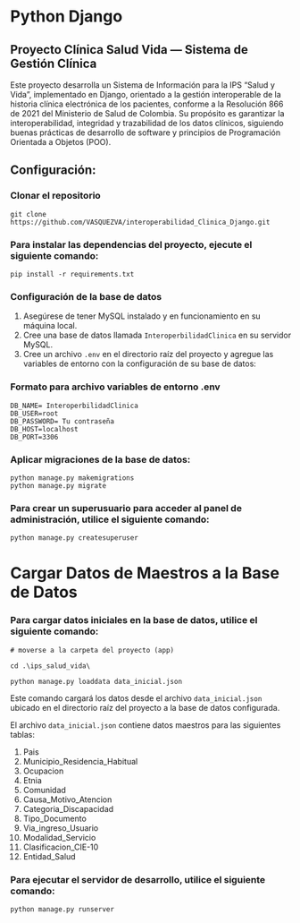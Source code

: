 # Python Django
## Proyecto Clínica Salud Vida — Sistema de Gestión Clínica
Este proyecto desarrolla un Sistema de Información para la IPS “Salud y Vida”, implementado en Django, orientado a la gestión interoperable de la historia clínica electrónica de los pacientes, conforme a la Resolución 866 de 2021 del Ministerio de Salud de Colombia.
Su propósito es garantizar la interoperabilidad, integridad y trazabilidad de los datos clínicos, siguiendo buenas prácticas de desarrollo de software y principios de Programación Orientada a Objetos (POO).

## Configuración:
### Clonar el repositorio
    git clone https://github.com/VASQUEZVA/interoperabilidad_Clinica_Django.git

### Para instalar las dependencias del proyecto, ejecute el siguiente comando:
    pip install -r requirements.txt

### Configuración de la base de datos
1. Asegúrese de tener MySQL instalado y en funcionamiento en su máquina local.
2. Cree una base de datos llamada `InteroperbilidadClinica` en su servidor MySQL.
3. Cree un archivo `.env` en el directorio raíz del proyecto y agregue las variables de entorno con la configuración de su base de datos:



###  Formato para archivo variables de entorno .env
    DB_NAME= InteroperbilidadClinica
    DB_USER=root
    DB_PASSWORD= Tu contraseña
    DB_HOST=localhost
    DB_PORT=3306
### Aplicar migraciones de la base de datos:

    python manage.py makemigrations
    python manage.py migrate


### Para crear un superusuario para acceder al panel de administración, utilice el siguiente comando:
    python manage.py createsuperuser

# Cargar Datos de Maestros a la Base de Datos
### Para cargar datos iniciales en la base de datos, utilice el siguiente comando:
    # moverse a la carpeta del proyecto (app)

    cd .\ips_salud_vida\
    
    python manage.py loaddata data_inicial.json

Este comando cargará los datos desde el archivo `data_inicial.json` ubicado en el directorio raíz del proyecto a la base de datos configurada.

El archivo `data_inicial.json` contiene datos maestros para las siguientes tablas:

1. Pais
2. Municipio_Residencia_Habitual
3. Ocupacion
4. Etnia
5. Comunidad
6. Causa_Motivo_Atencion
7. Categoria_Discapacidad
8. Tipo_Documento
9. Via_ingreso_Usuario
10. Modalidad_Servicio
11. Clasificacion_CIE-10
12. Entidad_Salud

### Para ejecutar el servidor de desarrollo, utilice el siguiente comando:
    python manage.py runserver




